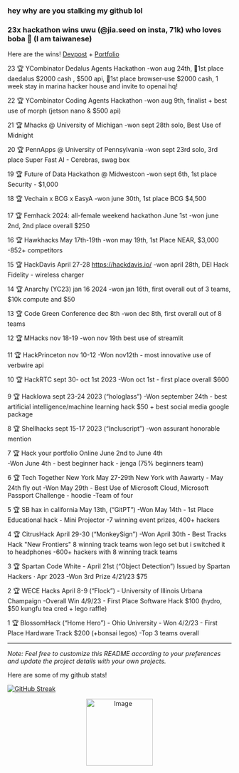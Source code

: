 ### hey why are you stalking my github lol


### 23x hackathon wins uwu (@jia.seed on insta, 71k) who loves boba 🧋 (I am taiwanese)

Here are the wins! [Devpost](https://devpost.com/audgeviolin07?ref_content=user-portfolio&ref_feature=portfolio&ref_medium=global-nav) + [Portfolio](https://www.jia.build/)

23 🏆 YCombinator Dedalus Agents Hackathon
  -won aug 24th, 🏅1st place daedalus $2000 cash , $500 api, 🏅1st place browser-use $2000 cash, 1 week stay in marina hacker house
	and invite to openai hq!

22 🏆 YCombinator Coding Agents Hackathon
  -won aug 9th, finalist + best use of morph (jetson nano & $500 api)

21 🏆 Mhacks @ University of Michigan 
  -won sept 28th solo, Best Use of Midnight

20 🏆 PennApps @ University of Pennsylvania 
  -won sept 23rd solo, 3rd place Super Fast AI - Cerebras, swag box

19 🏆 Future of Data Hackathon @ Midwestcon
  -won sept 6th, 1st place Security - $1,000 

18 🏆 Vechain x BCG x EasyA 
  -won june 30th, 1st place BCG $4,500 

17 🏆 Femhack 2024: all-female weekend hackathon June 1st
  -won june 2nd, 2nd place overall $250

16 🏆 Hawkhacks May 17th-19th 
  -won may 19th, 1st Place NEAR, $3,000
  -852+ competitors

15 🏆 HackDavis April 27-28 https://hackdavis.io/ 
  -won april 28th, DEI Hack Fidelity - wireless charger

14 🏆 Anarchy (YC23) jan 16 2024
  -won jan 16th, first overall out of 3 teams, $10k compute and $50

13 🏆 Code Green Conference dec 8th 
  -won dec 8th, first overall out of 8 teams

12 🏆 MHacks nov 18-19
  -won nov 19th best use of streamlit

11 🏆 HackPrinceton nov 10-12
  -Won nov12th - most innovative use of verbwire api

10 🏆 HackRTC sept 30- oct 1st 2023
	-Won oct 1st - first place overall $600

9 🏆 HackIowa sept  23-24 2023 (“hologlass”) 
  -Won september 24th - best artificial intelligence/machine learning hack $50 + best social media google package

8 🏆 Shellhacks sept 15-17 2023 (“Incluscript”) 
  -won assurant honorable mention

7 🏆 Hack your portfolio Online June 2nd to June 4th  
  -Won June 4th - best beginner hack - jenga (75% beginners team)

6 🏆 Tech Together New York May 27-29th New York with Aawarty - May 24th fly out
  -Won May 29th - Best Use of Microsoft Cloud, Microsoft Passport Challenge - hoodie
  -Team of four

5 🏆 SB hax in california May 13th,  (“GitPT”)
  -Won May 14th - 1st Place Educational hack - Mini Projector
  -7 winning event prizes, 400+ hackers

4 🏆 CitrusHack April 29-30 (“MonkeySign”)
  -Won April 30th - Best Tracks Hack "New Frontiers" 8 winning track teams won lego set but i switched it to headphones
	-600+ hackers with 8 winning track teams

3 🏆 Spartan Code White - April 21st (“Object Detection”)  Issued by Spartan Hackers · Apr 2023
  -Won 3rd Prize 4/21/23 $75

2 🏆 WECE Hacks April 8-9 (“Flock”) - University of Illinois Urbana Champaign
	-Overall Win 4/9/23 - First Place Software Hack $100 (hydro, $50 kungfu tea cred + lego raffle)

1 🏆 BlossomHack (“Home Hero”) - Ohio University
	- Won 4/2/23 - First Place Hardware Track $200 (+bonsai legos)
	-Top 3 teams overall

---
*Note: Feel free to customize this README according to your preferences and update the project details with your own projects.*

Here are some of my github stats!

[![GitHub Streak](https://github-readme-streak-stats.herokuapp.com/?user=audgeviolin07)](https://git.io/streak-stats)

<p align="center">
  <img src="https://github.com/audgeviolin07/audgeviolin07/assets/123830780/2e0a9ff8-5f1d-4515-a591-bc02929c92d1" alt="Image" style="border-radius: 10; width: 150; height: 150px;">
</p>
